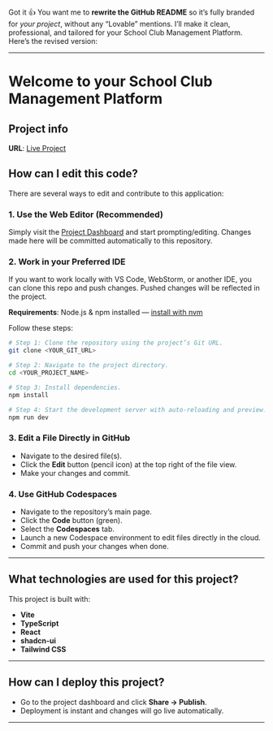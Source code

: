 Got it 👍 You want me to **rewrite the GitHub README** so it’s fully branded for *your project*, without any “Lovable” mentions. I’ll make it clean, professional, and tailored for your School Club Management Platform. Here’s the revised version:

---

# Welcome to your **School Club Management Platform**

## Project info

**URL**: [Live Project]()

## How can I edit this code?

There are several ways to edit and contribute to this application:

### 1. Use the Web Editor (Recommended)

Simply visit the [Project Dashboard]() and start prompting/editing.
Changes made here will be committed automatically to this repository.

### 2. Work in your Preferred IDE

If you want to work locally with VS Code, WebStorm, or another IDE, you can clone this repo and push changes.
Pushed changes will be reflected in the project.

**Requirements**: Node.js & npm installed — [install with nvm](https://github.com/nvm-sh/nvm#installing-and-updating)

Follow these steps:

```sh
# Step 1: Clone the repository using the project’s Git URL.
git clone <YOUR_GIT_URL>

# Step 2: Navigate to the project directory.
cd <YOUR_PROJECT_NAME>

# Step 3: Install dependencies.
npm install

# Step 4: Start the development server with auto-reloading and preview.
npm run dev
```

### 3. Edit a File Directly in GitHub

* Navigate to the desired file(s).
* Click the **Edit** button (pencil icon) at the top right of the file view.
* Make your changes and commit.

### 4. Use GitHub Codespaces

* Navigate to the repository’s main page.
* Click the **Code** button (green).
* Select the **Codespaces** tab.
* Launch a new Codespace environment to edit files directly in the cloud.
* Commit and push your changes when done.

---

## What technologies are used for this project?

This project is built with:

* **Vite**
* **TypeScript**
* **React**
* **shadcn-ui**
* **Tailwind CSS**

---

## How can I deploy this project?

* Go to the project dashboard and click **Share → Publish**.
* Deployment is instant and changes will go live automatically.

---

